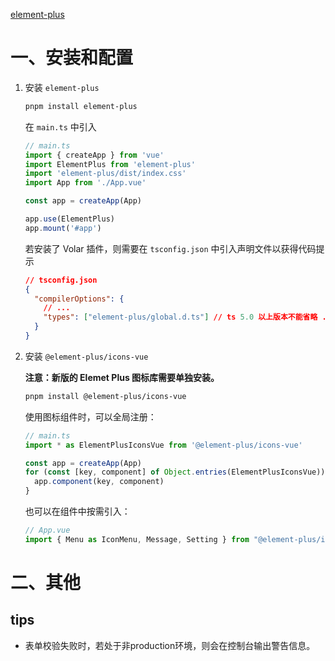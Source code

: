 [element-plus](https://element-plus.org/zh-CN/)

# 一、安装和配置

1. 安装 `element-plus`

   ```bash
   pnpm install element-plus
   ```

   在 `main.ts` 中引入

   ```typescript
   // main.ts
   import { createApp } from 'vue'
   import ElementPlus from 'element-plus'
   import 'element-plus/dist/index.css'
   import App from './App.vue'
   
   const app = createApp(App)
   
   app.use(ElementPlus)
   app.mount('#app')
   ```

   若安装了 Volar 插件，则需要在 `tsconfig.json` 中引入声明文件以获得代码提示

   ```json
   // tsconfig.json
   {
     "compilerOptions": {
       // ...
       "types": ["element-plus/global.d.ts"] // ts 5.0 以上版本不能省略 .d.ts
     }
   }
   ```

   

2. 安装 `@element-plus/icons-vue`

   **注意：新版的 Elemet Plus 图标库需要单独安装。**

   ```bash
   pnpm install @element-plus/icons-vue
   ```

   使用图标组件时，可以全局注册：

   ```typescript
   // main.ts
   import * as ElementPlusIconsVue from '@element-plus/icons-vue'
   
   const app = createApp(App)
   for (const [key, component] of Object.entries(ElementPlusIconsVue)) {
     app.component(key, component)
   }
   ```

   也可以在组件中按需引入：

   ```typescript
   // App.vue
   import { Menu as IconMenu, Message, Setting } from "@element-plus/icons-vue";
   ```

   

# 二、其他

## tips

- 表单校验失败时，若处于非production环境，则会在控制台输出警告信息。